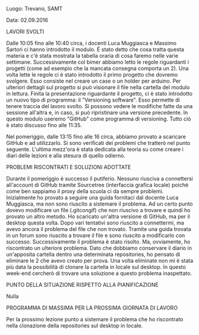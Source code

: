 Luogo: Trevano, SAMT

Data: 02.09.2016

LAVORI SVOLTI

Dalle 10:05 fino alle 10:40 circa, i docenti Luca Muggiasca e Massimo Sartori ci hanno introdotto il modulo. È stato detto che cosa tratta questa materia e c'è stata mostrata la tabella oraria di cosa faremo nelle varie settimane. Successivamente col bimer abbiamo letto le regole riguardanti i progetti (come ad esempio che la mancata consegna comporta un 2). 
Una volta lette le regole ci è stato introdotto il primo progetto che dovremo svolgere. Esso consiste nel creare un case o un holder per arduino. Per ulteriori dettagli sul progetto si può visionare il file nella cartella del modulo in lettura.
Finita la presentazione riguardante il progetto, ci è stato introdotto un nuovo tipo di programma: il "Versioning software". Esso permette di tenere traccia del lavoro svolto. Si possono vedere le modifiche fatte da una sessione all'altra e, in caso, si può ripristinare una versione precedente.
In questo modulo useremo "GitHub" come programma di versioning. Tutto ciò è stato discusso fino alle 11:35.

Nel pomeriggio, dalle 13:15 fino alle 16 circa, abbiamo provato a scaricare GitHub e ad utilizzarlo. Si sono verificati dei problemi che tratterò nel punto seguente. 
L'ultima mezz'ora è stata dedicata alla teoria su come creare i diari delle lezioni e alla stesura di quello odierno.

PROBLEMI RISCONTRATI E SOLUZIONI ADOTTATE

Durante il pomeriggio è successo il putiferio. Nessuno riusciva a connettersi all'account di GitHub tramite Sourcetree (interfaccia grafica locale) poiché come ben sappiamo il proxy della scuola ci da sempre problemi. Inizialmente ho provato a seguire una guida fornitaci dal docente Luca Muggiasca, ma non sono riuscito a sistemare il problema. Ad un certo punto dovevo modificare un file (.gitcongif) che non riuscivo a trovare e quindi ho provato un altro metodo. Ho scaricato un'altra versione di GitHub, ma per il desktop questa volta. Dopo vari tentativi sono riuscito a connettermi, ma avevo ancora il problema del file che non trovato. Tramite una guida trovata in un forum sono riuscito a trovare il file e sono riuscito a modificarlo con successo. Successivamente il problema è stato risolto. Ma, ovviamente, ho riscontrato un ulteriore problema. Dato che dobbiamo conservare il diario in un'apposita cartella dentro una determinata repositories, ho pensato di eliminare le 2 che avevo creato per prova. Una volta eliminate non mi è stata più data la possibilità di clonare la cartella in locale sul desktop. In questo week-end cercherò di trovare una soluzione a questo problema inaspettato.

PUNTO DELLA SITUAZIONE RISPETTO ALLA PIANIFICAZIONE
 
Nulla
 
PROGRAMMA DI MASSIMA PER LA PROSSIMA GIORNATA DI LAVORO 
 
Per la prossimo lezione punto a sistemare il problema che ho riscontrato nella clonazione della repositories sul desktop in locale. 
